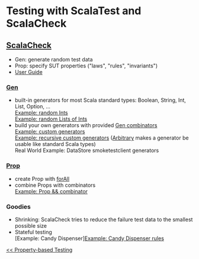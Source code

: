 # Testing with ScalaTest and ScalaCheck

## [ScalaCheck](http://www.scalacheck.org/)
* Gen: generate random test data
* Prop: specify SUT properties ("laws", "rules", "invariants")
* [User Guide](https://github.com/rickynils/scalacheck/wiki/User-Guide)

### [Gen](http://www.scalacheck.org/files/scalacheck_2.11-1.11.6-api/#org.scalacheck.Gen)
* built-in generators for most Scala standard types: Boolean, String, Int, List, Option, ...  
[Example: random Ints](exercises/src/test/scala/fpinscala/gettingstarted/GettingStartedSpec.scala#L101)  
[Example: random Lists of Ints](exercises/src/test/scala/fpinscala/monoids/MonoidSpec.scala#L116)
* build your own generators with provided [Gen combinators](http://www.scalacheck.org/files/scalacheck_2.11-1.11.6-api/#org.scalacheck.Gen)  
[Example: custom generators](exercises/src/test/scala/fpinscala/monoids/MonoidSpec.scala#L163)  
[Example: recursive custom generators](exercises/src/test/scala/fpinscala/datastructures/TreeSpec.scala#L15)
([Arbitrary](https://github.com/rickynils/scalacheck/blob/master/src/main/scala/org/scalacheck/Arbitrary.scala)
makes a generator be usable like standard Scala types)  
Real World Example: DataStore smoketestclient generators

### [Prop](http://www.scalacheck.org/files/scalacheck_2.11-1.11.6-api/#org.scalacheck.Prop)
* create Prop with [forAll](https://github.com/rickynils/scalacheck/blob/master/src/main/scala/org/scalacheck/Prop.scala#L736)
* combine Props with combinators  
[Example: Prop && combinator](exercises/src/test/scala/fpinscala/testing/GenSpec.scala#L45)

### Goodies
* Shrinking: ScalaCheck tries to reduce the failure test data to the smallest possible size
* Stateful testing  
[Example: Candy Dispenser][Example: Candy Dispenser rules](exercises/src/test/scala/fpinscala/state/StateSpec.scala#L333)

[<< Property-based Testing](Testing5-PropertyBasedTesting.md)
